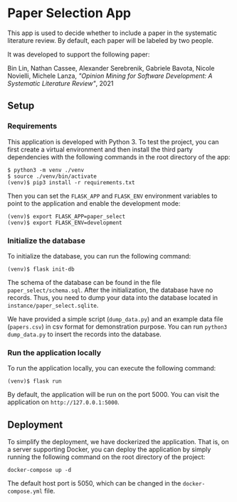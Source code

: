 # Paper Selection App

This app is used to decide whether to include a paper in the systematic literature review. By default, each paper will be labeled by two people.  

It was developed to support the following paper:

Bin Lin, Nathan Cassee, Alexander Serebrenik, Gabriele Bavota, Nicole Novielli, Michele Lanza, *"Opinion Mining for Software Development: A Systematic Literature Review"*, 2021


## Setup

### Requirements

This application is developed with Python 3. To test the project, you can first create a virtual environment and then install the third party dependencies with the following commands in the root directory of the app:

```
$ python3 -m venv ./venv
$ source ./venv/bin/activate
(venv)$ pip3 install -r requirements.txt
```

Then you can set the ``FLASK_APP`` and ``FLASK_ENV`` environment variables to point to the application and enable the development mode:

```
(venv)$ export FLASK_APP=paper_select
(venv)$ export FLASK_ENV=development
```

### Initialize the database

To initialize the database, you can run the following command:

```
(venv)$ flask init-db
```

The schema of the database can be found in the file ``paper_select/schema.sql``. After the initialization, the database have no records. Thus, you need to dump your data into the database located in ``instance/paper_select.sqlite``.

We have provided a simple script (``dump_data.py``) and an example data file (``papers.csv``) in csv format for demonstration purpose. You can run ``python3 dump_data.py`` to insert the records into the database.    

### Run the application locally

To run the application locally, you can execute the following command:

```
(venv)$ flask run
```

By default, the application will be run on the port 5000. You can visit the application on ``http://127.0.0.1:5000``. 

## Deployment

To simplify the deployment, we have dockerized the application. That is, on a server supporting Docker, you can deploy the application by simply running the following command on the root directory of the project:

```
docker-compose up -d
```

The default host port is 5050, which can be changed in the ``docker-compose.yml`` file.
